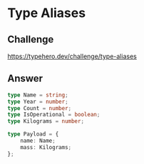 # Type Aliases

## Challenge

https://typehero.dev/challenge/type-aliases

## Answer

```ts
type Name = string;
type Year = number;
type Count = number;
type IsOperational = boolean;
type Kilograms = number;

type Payload = {
	name: Name;
	mass: Kilograms;
};
```